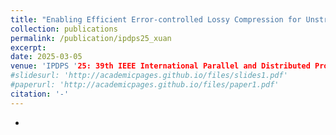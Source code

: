 ```yaml
---
title: "Enabling Efficient Error-controlled Lossy Compression for Unstructured Scientific Data"
collection: publications
permalink: /publication/ipdps25_xuan
excerpt:
date: 2025-03-05
venue: 'IPDPS '25: 39th IEEE International Parallel and Distributed Processing Symposium'
#slidesurl: 'http://academicpages.github.io/files/slides1.pdf'
#paperurl: 'http://academicpages.github.io/files/paper1.pdf'
citation: '-'
---
```

-
